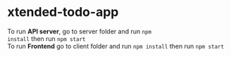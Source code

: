 # xtended-todo-app
To run <b>API server</b>, go to server folder and run <code>npm install</code> then run <code>npm start</code><br/>
To run <b>Frontend</b> go to client folder and run <code>npm install</code> then run <code>npm start</code>
